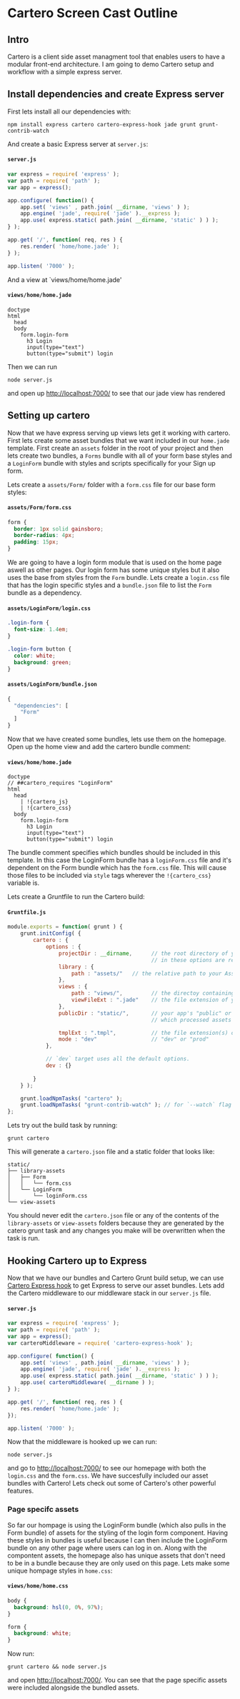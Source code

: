 # Cartero Screen Cast Outline
## Intro

Cartero is a client side asset managment tool that enables users to have a modular front-end architecture. I am going to demo Cartero setup and workflow with a simple express server.

## Install dependencies and create Express server
First lets install all our dependencies with:

```
npm install express cartero cartero-express-hook jade grunt grunt-contrib-watch
```

And create a basic Express server at `server.js`:
#### `server.js`
```javascript
var express = require( 'express' );
var path = require( 'path' );
var app = express();

app.configure( function() {
    app.set( 'views' , path.join( __dirname, 'views' ) );
    app.engine( 'jade', require( 'jade' ).__express );
    app.use( express.static( path.join( __dirname, 'static' ) ) );
} );

app.get( '/', function( req, res ) {
    res.render( 'home/home.jade' );
} );

app.listen( '7000' );
```
And a view at `views/home/home.jade'
#### `views/home/home.jade`
```jade
doctype
html
  head
  body
    form.login-form
      h3 Login
      input(type="text")
      button(type="submit") login
```
Then we can run 
```
node server.js
```
and open up [http://localhost:7000/](http://localhost:7000/) to see that our jade view has rendered
## Setting up cartero
Now that we have express serving up views lets get it working with cartero. First lets create some asset bundles that we want included in our `home.jade` template. First create an `assets` folder in the root of your project and then lets create two bundles, a `Forms` bundle with all of your form base styles and a `LoginForm` bundle with styles and scripts specifically for your Sign up form.

Lets create a `assets/Form/` folder with a `form.css` file for our base form styles:
#### `assets/Form/form.css`
```css
form {
  border: 1px solid gainsboro;
  border-radius: 4px;
  padding: 15px;
}
```
We are going to have a login form module that is used on the home page aswell as other pages.  Our login form has some unique styles but it also uses the base from styles from the `Form` bundle. Lets create a `login.css` file that has the login specific styles and a `bundle.json` file to list the `Form` bundle as a dependency.
#### `assets/LoginForm/login.css`
```css
.login-form {
  font-size: 1.4em;
}

.login-form button {
  color: white;
  background: green;
}
```
#### `assets/LoginForm/bundle.json`
```javascript
{
  "dependencies": [
    "Form"
  ]
}
```

Now that we have created some bundles, lets use them on the homepage. Open up the home view and add the cartero bundle comment:
#### `views/home/home.jade`
```jade
doctype
// ##cartero_requires "LoginForm"
html
  head
    | !{cartero_js}
    | !{cartero_css} 
  body
    form.login-form
      h3 Login
      input(type="text")
      button(type="submit") login
```
The bundle comment specifies which bundles should be included in this template. In this case the LoginForm bundle has a `loginForm.css` file and it's dependent on the Form bundle which has the `form.css` file. This will cause those files to be included via `style` tags wherever the `!{cartero_css}` variable is.

Lets create a Gruntfile to run the Cartero build:
#### `Gruntfile.js`
```javascript
module.exports = function( grunt ) {
    grunt.initConfig( {
        cartero : {
            options : {
                projectDir : __dirname,      // the root directory of your project. All other paths 
                                             // in these options are relative to this directory.
                library : {
                    path : "assets/"   // the relative path to your Asset Library directory.
                },
                views : {
                    path : "views/",         // the directoy containing your server side templates.
                    viewFileExt : ".jade"    // the file extension of your server side templates.
                },
                publicDir : "static/",       // your app's "public" or "static" directory (into
                                             // which processed assets will ultimately be dumped).

                tmplExt : ".tmpl",           // the file extension(s) of your client side template.
                mode : "dev"                 // "dev" or "prod"
            },

            // `dev` target uses all the default options.
            dev : {}
            
        }
    } );

    grunt.loadNpmTasks( "cartero" );
    grunt.loadNpmTasks( "grunt-contrib-watch" ); // for `--watch` flag
};
```

Lets try out the build task by running:
```
grunt cartero
```
This will generate a `cartero.json` file and a static folder that looks like: 
```
static/
├── library-assets
│   ├── Form
│   │   └── form.css
│   └── LoginForm
│       └── loginForm.css
└── view-assets
```
You should never edit the `cartero.json` file or any of the contents of the `library-assets` or `view-assets` folders because they are generated by the catero grunt task and any changes you make will be overwritten when the task is run.
## Hooking Cartero up to Express
Now that we have our bundles and Cartero Grunt build setup, we can use [Cartero Express hook](https://github.com/rotundasoftware/cartero-express-hook) to get Express to serve our asset bundles. Lets add the Cartero middleware to our middleware stack in our `server.js` file.

#### `server.js`
```javascript
var express = require( 'express' );
var path = require( 'path' );
var app = express();
var carteroMiddleware = require( 'cartero-express-hook' );

app.configure( function() {
    app.set( 'views' , path.join( __dirname, 'views' ) );
    app.engine( 'jade', require( 'jade' ).__express );
    app.use( express.static( path.join( __dirname, 'static' ) ) );
    app.use( carteroMiddleware( __dirname ) );
} );

app.get( '/', function( req, res ) {
    res.render( 'home/home.jade' );
});

app.listen( '7000' );
```
Now that the middleware is hooked up we can run:
```
node server.js
```
and go to [http://localhost:7000/](http://localhost:7000/) to see our homepage with both the `login.css` and the `form.css`. We have succesfully included our asset bundles with Cartero! Lets check out some of Cartero's other powerful features.

### Page specifc assets
So far our hompage is using the LoginForm bundle (which also pulls in the Form bundle) of assets for the styling of the login form component.  Having these styles in bundles is useful because I can then include the LoginForm bundle on any other page where users can log in on.  Along with the compontent assets, the homepage also has unique assets that don't need to be in a bundle because they are only used on this page.  Lets make some unique hompage styles in `home.css`:
#### `views/home/home.css`
```css
body {
  background: hsl(0, 0%, 97%);
}

form {
  background: white;
}
```
Now run:
```
grunt cartero && node server.js
```
and open [http://localhost:7000/](http://localhost:7000/). You can see that the page specific assets were included alongside the bundled assets.
